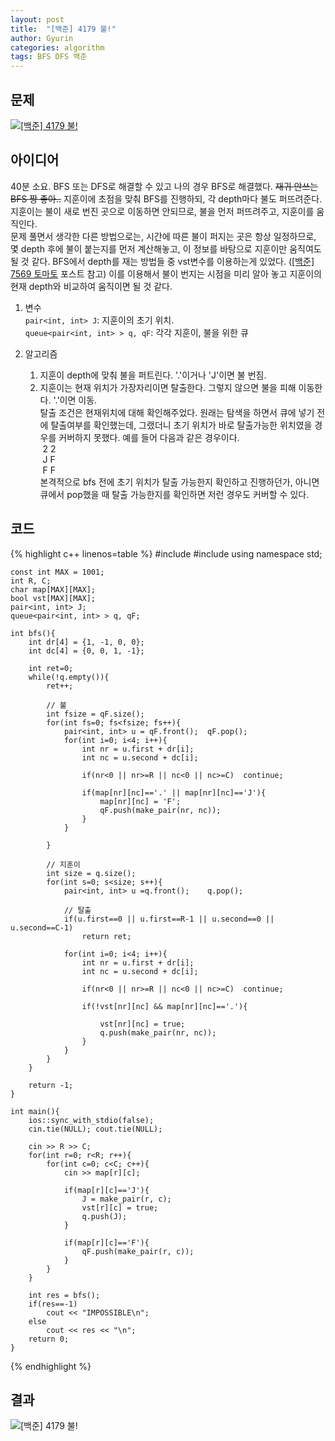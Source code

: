 ```yaml
---
layout: post
title:  "[백준] 4179 불!"
author: Gyurin
categories: algorithm
tags: BFS DFS 백준
---
```



## 문제
<a href="https://www.acmicpc.net/problem/4179" target="blank">
  <img src="{{site.baseurl}}/assets/algorithm/BOJ-4179-problem.png" title="[백준] 4179 불!">
</a>

## 아이디어
40분 소요. BFS 또는 DFS로 해결할 수 있고 나의 경우 BFS로 해결했다. ~~재귀 안쓰는 BFS 짱 좋아..~~ 지훈이에 초점을 맞춰 BFS를 진행하되, 각 depth마다 불도 퍼뜨려준다. 지훈이는 불이 새로 번진 곳으로 이동하면 안되므로, 불을 먼저 퍼뜨려주고, 지훈이를 움직인다.<br>
문제 풀면서 생각한 다른 방법으로는, 시간에 따른 불이 퍼지는 곳은 항상 일정하므로, 몇 depth 후에 불이 붙는지를 먼저 계산해놓고, 이 정보를 바탕으로 지훈이만 움직여도 될 것 같다. BFS에서 depth를 재는 방법들 중 vst변수를 이용하는게 있었다. (<a href="{{site.baseurl}}/algorithm/2019/07/25/백준-7569.html" target="blank">[백준] 7569 토마토</a> 포스트 참고) 이를 이용해서 불이 번지는 시점을 미리 알아 놓고 지훈이의 현재 depth와 비교하여 움직이면 될 것 같다.<br>

1. 변수 <br>
    `pair<int, int> J`: 지훈이의 초기 위치.<br>
    `queue<pair<int, int> > q, qF`: 각각 지훈이, 불을 위한 큐<br>

2. 알고리즘<br>
    1) 지훈이 depth에 맞춰 불을 퍼트린다. '.'이거나 'J'이면 불 번짐.<br>
    2) 지훈이는 현재 위치가 가장자리이면 탈출한다. 그렇지 않으면 불을 피해 이동한다. '.'이면 이동. <br>
        탈출 조건은 현재위치에 대해 확인해주었다. 원래는 탐색을 하면서 큐에 넣기 전에 탈출여부를 확인했는데, 그랬더니 초기 위치가 바로 탈출가능한 위치였을 경우를 커버하지 못했다. 예를 들어 다음과 같은 경우이다.<br>
        &nbsp;2 2<br>&nbsp;J F<br>&nbsp;F F<br>
        본격적으로 bfs 전에 초기 위치가 탈출 가능한지 확인하고 진행하던가, 아니면 큐에서 pop했을 때 탈출 가능한지를 확인하면 저런 경우도 커버할 수 있다.<br>

    
## 코드
{% highlight c++ linenos=table %}
    #include <iostream>
    #include <queue>
    using namespace std;

    const int MAX = 1001;
    int R, C;
    char map[MAX][MAX];
    bool vst[MAX][MAX];
    pair<int, int> J;
    queue<pair<int, int> > q, qF;

    int bfs(){
        int dr[4] = {1, -1, 0, 0};
        int dc[4] = {0, 0, 1, -1};

        int ret=0;
        while(!q.empty()){
            ret++;

            // 불
            int fsize = qF.size();
            for(int fs=0; fs<fsize; fs++){
                pair<int, int> u = qF.front();  qF.pop();
                for(int i=0; i<4; i++){
                    int nr = u.first + dr[i];
                    int nc = u.second + dc[i];

                    if(nr<0 || nr>=R || nc<0 || nc>=C)  continue;

                    if(map[nr][nc]=='.' || map[nr][nc]=='J'){
                        map[nr][nc] = 'F';
                        qF.push(make_pair(nr, nc));
                    }
                }

            }
            
            // 지훈이
            int size = q.size();
            for(int s=0; s<size; s++){
                pair<int, int> u =q.front();    q.pop();

                // 탈출
                if(u.first==0 || u.first==R-1 || u.second==0 || u.second==C-1)
                    return ret;

                for(int i=0; i<4; i++){
                    int nr = u.first + dr[i];
                    int nc = u.second + dc[i];

                    if(nr<0 || nr>=R || nc<0 || nc>=C)  continue;

                    if(!vst[nr][nc] && map[nr][nc]=='.'){

                        vst[nr][nc] = true;
                        q.push(make_pair(nr, nc));
                    }
                }
            }
        }

        return -1;
    }

    int main(){
        ios::sync_with_stdio(false);
        cin.tie(NULL); cout.tie(NULL);

        cin >> R >> C;
        for(int r=0; r<R; r++){
            for(int c=0; c<C; c++){
                cin >> map[r][c];

                if(map[r][c]=='J'){
                    J = make_pair(r, c);
                    vst[r][c] = true;
                    q.push(J);
                }

                if(map[r][c]=='F'){
                    qF.push(make_pair(r, c));
                }
            }
        }

        int res = bfs();
        if(res==-1)
            cout << "IMPOSSIBLE\n";
        else
            cout << res << "\n";
        return 0;
    }
{% endhighlight %}

## 결과
<img src="{{site.baseurl}}/assets/algorithm/BOJ-4179-result.png" title="[백준] 4179 불!"><br><br>
